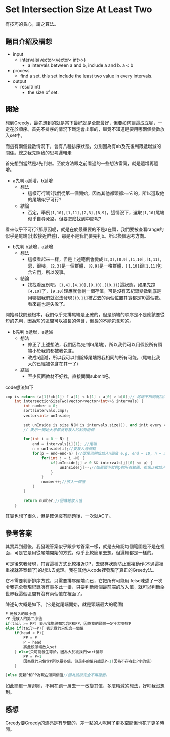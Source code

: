 # Set Intersection Size At Least Two
有技巧的貪心，謂之算法。

## 題目介紹及構想
- input
  - intervals(vector<vector< int>>)
    - a intervals between a and b, include a and b. a < b
- process
  - find a set. this set include the least two value in every intervals.
- output
  - result(int)
    - the size of set.

## 開始
想到Greedy，最先想到的就是當下最好就是全部最好，但要如何讓這成立呢，一定在於順序。首先不排序的情況下鐵定會出事的，畢竟不知道是要用哪兩個變數放入set中。

而這有兩個變數情況下，會有八種排序狀態，分別因為有ab及先後判跟遞增減的關係。總之我先照我的思考邏輯走

首先想到當然是a先判啦。至於方法跟之前看過的一些想法雷同，就是遞增再遞增。

- a先判 a遞增，b遞增
  - 想法
    - 這樣可行嗎?我們從第一個開始，因為其他都頭都>=它的，所以選取他的尾端似乎可行?
  - 結論
    - 否定，舉例`[1,10],[1,11],[2,3],[8,9]`，這情況下，選取`[1,10]`尾端似乎自尋死路，但要怎麼找到中間呢?

看來似乎不可行?那原因呢，就是在於最重要的不是a在頭，我們要被查看range的似乎是尾端(比較接近群體)，那是不是我們要先判b。所以換個思考方向。

- b先判 b遞增，a遞增
  - 想法
    - 這樣看起來一樣，但是上述範例會變成`[2,3],[8,9],[1,10],[1,11]`，恩，很棒，`[2,3]`是一個群體，`[8,9]`是一格群體，`[1,10]`跟`[1,11]`包含它們，所以沒事。
  - 結論
    - 找找看反例吧。`[1,4],[4,10],[9,10],[10,11]`這狀態，如果先跑`[4,10]`了，`[9,10]`理應就會剩一個存值，可是沒有去紀錄變數到底是用哪個我們就沒法發現`[10,11]`被占去的兩個位置其實都是10這個數。看來這也是失敗了。
    
開始尋找問題根本，我們似乎先排尾端是正確的，但是頭端的順序是不是應該要從短的先判，因為短的區間可以被長的包含，但長的不能包含短的。

- b先判 b遞增，a遞減
  - 想法
    - 修正了上述想法，我們因為先判b(尾端)，所以我們可以用假設所有頭端小於我的都被我包含。
    - 改成a遞減，所以我可以判斷掉尾端跟我相同的所有可能。(尾端比我大的已經被包含在其一了)
  - 結論
    - 至少反面教材不好找，直接問問submit吧。

code想法如下

```C++ =
cmp is return (a[1]!=b[1]) ? a[1] < b[1] : a[0] > b[0];// 尾端不相同就回傳尾端大的，反之，回傳頭端小的
    int intersectionSizeTwo(vector<vector<int>>& intervals) {
        int number = 0;
        sort(intervals,cmp);
        vector<int> unInside;
        
        set unInside is size N(N is intervals.size()), and init every value is 2
        // 表示一開始大家都沒有放入的點有兩個
        
        for(int i = 0 ~ N) {
            end = intervals[i][1]; //尾端
            n = unInside[i];//要放入幾個點
            for(p = end~end-n) {//從尾巴開始放入n個值 e.g. end = 10, n = 2 放入10,9. end = 10, n = 1 放入10
                for(int j = i ~N) {
                    if(unInside[j] > 0 && intervals[j][0] <= p) {
                        unInside[j]--;//如果頭小於的p的所有範圍，都保正被放入一個值。
                    }
                }
                number++;//放入一個值
            }
        }
        
        return number;//回傳總放入值
    }
```

其實也想了很久，但是確保沒有問題後，一次就AC了。

## 參考答案
其實弄到最後，我發現答案似乎跟參考答案一樣，就是去確認每個範圍是不是在裡面，可是它是用從尾端開始的方式，似乎比較簡單去想。但邏輯都是一樣的。

可是後來我發現，其實這種方式比較接近DP，去儲存狀態防止重複動作(不過這裡重複就答案錯了)的想法去處理。我在其他人code裡發現了真正的Greedy法。

它不需要判斷排序方式，只需要排序頭端而已，它把所有可能用ifelse陳述了一次令我完全發現紀錄所有事多此一舉，只要判斷兩個最前端的放入值，就可以判斷~~全世界~~我這個區間有沒有兩個值在裡面了。

陳述句大概是如下。(它是從尾端開始，就是頭端最大的範圍)
```C++ = 
P 是放入的最小值
PP 是放入的第二小值
if(tail >= PP) 表示我整段都包含P和PP，因為我的頭端一定小於等於P
else if(tail>=P){ 表示我們只包含一個值
    if(head < P){
        PP = P
        P = head
        將此段頭端放入set
    } else{只可能發生等於，因為大於被我們sort排除
        PP = P+1
        因為我們只包含P所以要多值，但是多的值只能是P+1(因為不存在比P小的值)
    }

}else 更新P和PP為現在頭兩個值//因為該段完全不再裡面。
```
如此簡單一層迴圈，不用在跑一層去一一改變其值，多麼精減的想法，好吧我沒想到。

## 感想
Greedy要Greedy的漂亮是有學問的，差一點的人呢用了更多空間但也花了更多時間。
